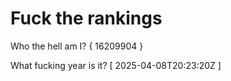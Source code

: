 # Fuck the rankings

Who the hell am I?
{ 16209904 }

What fucking year is it?
[ 2025-04-08T20:23:20Z ]
